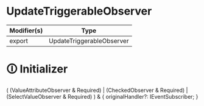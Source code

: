 # UpdateTriggerableObserver

| Modifier(s)                            | Type                     |
|----------------------------------------|--------------------------|
| export | UpdateTriggerableObserver |

# &#128712; Initializer

(
(ValueAttributeObserver & Required<ValueAttributeObserver>) |
(CheckedObserver & Required<CheckedObserver>) |
(SelectValueObserver & Required<SelectValueObserver>)
) & {
originalHandler?: IEventSubscriber;
}